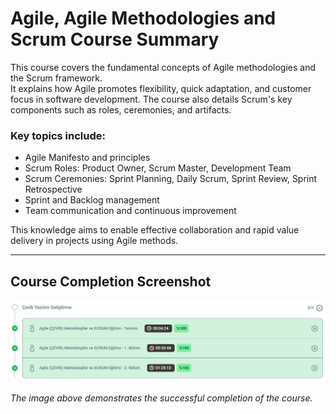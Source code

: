 # Agile, Agile Methodologies and Scrum Course Summary

This course covers the fundamental concepts of Agile methodologies and the Scrum framework.  
It explains how Agile promotes flexibility, quick adaptation, and customer focus in software development. The course also details Scrum's key components such as roles, ceremonies, and artifacts.

### Key topics include:
- Agile Manifesto and principles  
- Scrum Roles: Product Owner, Scrum Master, Development Team  
- Scrum Ceremonies: Sprint Planning, Daily Scrum, Sprint Review, Sprint Retrospective  
- Sprint and Backlog management  
- Team communication and continuous improvement  

This knowledge aims to enable effective collaboration and rapid value delivery in projects using Agile methods.

---

## Course Completion Screenshot

![Kurs Tamamlama Ekran Görüntüsü](screenshots/CompletionProcess.png)

*The image above demonstrates the successful completion of the course.*